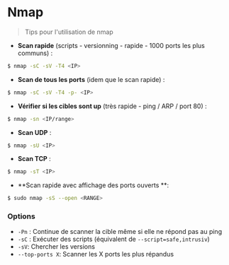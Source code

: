 # Nmap

> Tips pour l'utilisation de nmap

- **Scan rapide** (scripts - versionning - rapide - 1000 ports les plus communs) :

```bash
$ nmap -sC -sV -T4 <IP>
```

- **Scan de tous les ports** (idem que le scan rapide) : 

```bash
$ nmap -sC -sV -T4 -p- <IP>
```

- **Vérifier si les cibles sont up** (très rapide - ping / ARP / port 80) :

```bash
$ nmap -sn <IP/range>
```

- **Scan UDP** :

```bash
$ nmap -sU <IP>
```

- **Scan TCP** : 

```bash
$ nmap -sT <IP>
```

- **Scan rapide avec affichage des ports ouverts **:

```bash
$ sudo nmap -sS --open <RANGE>
```





### Options

- `-Pn` : Continue de scanner la cible même si elle ne répond pas au ping
- `-sC` : Exécuter des scripts (équivalent de `--script=safe,intrusiv`)
- `-sV`:  Chercher les versions
- `--top-ports X`: Scanner les X ports les plus répandus